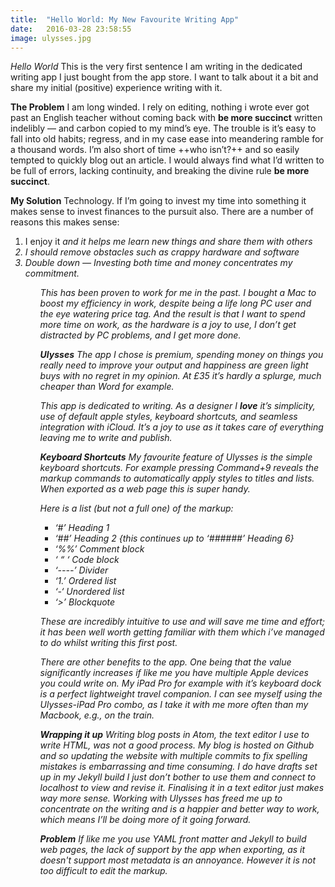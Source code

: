```yaml
---
title:  "Hello World: My New Favourite Writing App"
date:   2016-03-28 23:58:55
image: ulysses.jpg
---
```


*Hello World*
This is the very first sentence I am writing in the dedicated writing app I just bought from the app store. I want to talk about it a bit and share my initial (positive) experience writing with it.

**The Problem**
I am long winded. I rely on editing, nothing i wrote ever got past an English teacher without coming back with <strong>be more succinct</strong> written indelibly — and carbon copied to my mind’s eye. The trouble is it’s easy to fall into old habits; regress, and in my case ease into meandering ramble for a thousand words. I’m also short of time ++who isn’t?++ and so easily tempted to quickly blog out an article. I would always find what I’d written to be full of errors, lacking continuity, and breaking the divine rule <strong>be more succinct</strong>.

**My Solution**
Technology. If I’m going to invest my time into something it makes sense to invest finances to the pursuit also. There are a number of reasons this makes sense:

<ol>
<li> I enjoy it <em>and it helps me learn new things and share them with others<em></li>
<li> I should remove obstacles such as crappy hardware and software</li>
<li> Double down — Investing both time and money concentrates my commitment.</li>
<ol>

This has been proven to work for me in the past. I bought a Mac to boost my efficiency in work, despite being a life long PC user and the eye watering price tag. And the result is that I want to spend more time on work, as the hardware is a joy to use, I don’t get distracted by PC problems, and I get more done.

**Ulysses**
The app I chose is premium, spending money on things you really need to improve your output and happiness are green light buys with no regret in my opinion. At £35 it’s hardly a splurge, much cheaper than Word for example.

This app is dedicated to writing. As a designer I <strong>love</strong> it’s simplicity, use of default apple styles, keyboard shortcuts, and seamless integration with iCloud. It’s a joy to use as it takes care of everything leaving me to write and publish.

***Keyboard Shortcuts***
My favourite feature of Ulysses is the simple keyboard shortcuts. For example pressing Command+9 reveals the markup commands to automatically apply styles to titles and lists. When exported as a web page this is super handy.

Here is a list <em>(but not a full one)</em> of the markup:
<ul>
<li> ‘#’ Heading 1</li>
<li> ‘##’ Heading 2 {this continues up to ‘######’ Heading 6}</li>
<li> ‘%%’ Comment block</li>
<li> ‘ “ ‘ Code block</li>
<li> ‘----’ Divider</li>
<li> ‘1.’ Ordered list</li>
<li> ‘-‘ Unordered list</li>
<li> ‘>’ Blockquote</li>
</ul>

These are incredibly intuitive to use and will save me time and effort; it has been well worth getting familiar with them which i’ve managed to do whilst writing this first post.

There are other benefits to the app. One being that the value significantly increases if like me you have multiple Apple devices you could write on. My iPad Pro for example with it’s keyboard dock is a perfect lightweight travel companion. I can see myself using the Ulysses-iPad Pro combo, as I take it with me more often than my Macbook, e.g., on the train.

**Wrapping it up**
Writing blog posts in Atom, the text editor I use to write HTML, was not a good process. My blog is hosted on Github and so updating the website with multiple commits to fix spelling mistakes is embarrassing and time consuming. <em>I do have drafts set up in my Jekyll build I just don’t bother to use them and connect to localhost to view and revise it. Finalising it in a text editor just makes way more sense.</em> Working with Ulysses has freed me up to concentrate on the writing and is a happier and better way to work, which means I’ll be doing more of it going forward.

**Problem**
If like me you use YAML front matter and Jekyll to build web pages, the lack of support by the app when exporting, as it doesn't support most metadata is an annoyance. However it is not too difficult to edit the markup.

